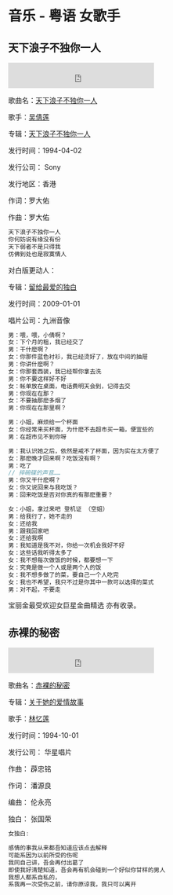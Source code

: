 # 音乐 - 粤语 女歌手


## 天下浪子不独你一人

<iframe frameborder="no" border="0" marginwidth="0" marginheight="0" width=298 height=52
src="http://music.163.com/outchain/player?type=2&id=300528&auto=0&height=32"></iframe>

歌曲名：[天下浪子不独你一人](http://music.163.com/#/song?id=300528)

歌手：[吴倩莲](http://music.163.com/#/artist?id=9631)

专辑：[天下浪子不独你一人](http://music.163.com/album?id=29781)

发行时间：1994-04-02

发行公司： Sony

发行地区：香港

作词：罗大佑

作曲：罗大佑

```java
天下浪子不独你一人
你何妨说有缘没有份
天下弱者不是只得我
仿佛到处也是寂寞情人
```

对白版更动人：


专辑：[留给最爱的独白](http://y.qq.com/#type=album&mid=004PPTNo3TwPbv)

发行时间：2009-01-01

唱片公司：九洲音像

```java
男：喂，喂，小倩啊？
女：下个月的租，我已经交了
男：干什麽啊？
女：你那件蓝色衬衫，我已经烫好了，放在中间的抽屉
男：你讲什麽啊？
女：你那套西装，我已经帮你拿去洗
男：你不要这样好不好
女：帐单放在桌面，电话费明天会到，记得去交
男：你现在在那？
女：不要抽那麽多烟了
男：你现在在那里啊？

男：小姐，麻烦给一个杯面
女：你经常来买杯面，为什麽不去超市买一箱，便宜些的
男：在超市见不到你呀

男：我认识她之后，依然是戒不了杯面，因为实在太方便了
女：那麽晚才回来啊？吃饭没有啊？
男：吃了
// 摔碗碟的声音……
男：你又干什麽啊？
女：你又说回来与我吃饭？
男：回来吃饭是否对你真的有那麽重要？

女：小姐，拿过来吧 登机证 （空姐）
男：给我行了，她不走的
女：还给我
男：跟我回家吧
女：还给我啊
男：我知道是我不对，你给一次机会我好不好
女：这些话我听得太多了
女：我不想每次做饭的时候，都要想一下
女：究竟是做一个人或是两个人的饭
女：我不想多做了的菜，要自己一个人吃完
女：我也不希望，我只不过是你其中一款可以选择的菜式
男：对不起，不要走
```

宝丽金最受欢迎女巨星金曲精选 亦有收录。

## 赤裸的秘密

<iframe frameborder="no" border="0" marginwidth="0" marginheight="0" width=298 height=52
src="http://music.163.com/outchain/player?type=2&id=25863561&auto=0&height=32"></iframe>

歌曲名：[赤裸的秘密](http://music.163.com/#/song?id=25863561)

专辑：[关于她的爱情故事](http://music.163.com/#/album?id=2335589)

歌手：[林忆莲](http://music.163.com/#/artist?id=8336)

发行时间：1994-10-01

发行公司： 华星唱片

作曲： 薜忠铭

作词： 潘源良

编曲： 伦永亮

独白： 张国荣

```java
女独白:

感情的事我从来都吾知道应该点去解释
可能系因为以前所受的伤呢
我同自己讲，吾会再付出葛了
即使我好清楚知道，吾会再有机会碰到一个好似你甘样的男人
我想人都系自私的，
系我再一次受伤之前，请你原谅我，我只可以离开
```